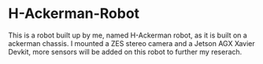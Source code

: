 # H-Ackerman-Robot
This is a robot built up by me, named H-Ackerman robot, as it is built on a ackerman chassis. I mounted a ZES stereo camera and a Jetson AGX Xavier Devkit, more sensors will be added on this robot to further my reserach.
